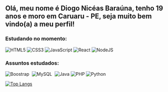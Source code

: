 <h2> Olá, meu nome é Diogo Nicéas Baraúna, tenho 19 anos e moro em Caruaru - PE, seja muito bem vindo(a) a meu perfil! </h2>

### Estudando no momento:
![HTML5](https://img.shields.io/badge/html5-%23E34F26.svg?style=for-the-badge&logo=html5&logoColor=white)
![CSS3](https://img.shields.io/badge/css3-%231572B6.svg?style=for-the-badge&logo=css3&logoColor=white)
![JavaScript](https://img.shields.io/badge/javascript-%23323330.svg?style=for-the-badge&logo=javascript&logoColor=%23F7DF1E)
![React](https://img.shields.io/badge/-ReactJs-61DAFB?logo=react&logoColor=white&style=for-the-badge)
![NodeJS](https://img.shields.io/badge/node.js-6DA55F?style=for-the-badge&logo=node.js&logoColor=white)

### Assuntos estudados:
![Boostrap](https://img.shields.io/badge/Bootstrap-563D7C?style=for-the-badge&logo=bootstrap&logoColor=white)&nbsp;
![MySQL](https://img.shields.io/badge/MySQL-00000F?style=for-the-badge&logo=mysql&logoColor=white)&nbsp;
![Java](https://img.shields.io/badge/java-%23ED8B00.svg?style=for-the-badge&logo=java&logoColor=white)
![PHP](https://img.shields.io/badge/php-%23777BB4.svg?style=for-the-badge&logo=php&logoColor=white)
![Python](https://img.shields.io/badge/python-3670A0?style=for-the-badge&logo=python&logoColor=ffdd54)

[![Top Langs](https://github-readme-stats.vercel.app/api/top-langs/?username=Diogo-Barauna&hide=css,html&size_weight=0.5&count_weight=0.5)](https://github.com/anuraghazra/github-readme-stats)

